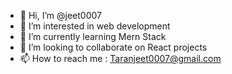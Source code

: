- 👋 Hi, I’m @jeet0007
- 👀 I’m interested in web development
- 🌱 I’m currently learning Mern Stack
- 💞️ I’m looking to collaborate on React projects
- 📫 How to reach me : Taranjeet0007@gmail.com

<!---
jeet0007/jeet0007 is a ✨ special ✨ repository because its `README.md` (this file) appears on your GitHub profile.
You can click the Preview link to take a look at your changes.
--->
